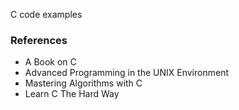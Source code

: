 C code examples

### References
* A Book on C
* Advanced Programming in the UNIX Environment
* Mastering Algorithms with C
* Learn C The Hard Way
